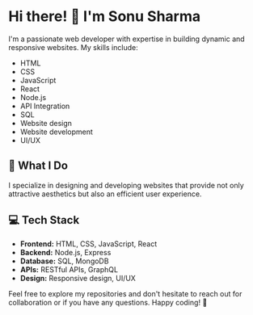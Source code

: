 # Hi there! 👋 I'm Sonu Sharma

I'm a passionate web developer with expertise in building dynamic and responsive websites. My skills include:

- HTML
- CSS
- JavaScript
- React
- Node.js
- API Integration
- SQL
- Website design
- Website development
- UI/UX

## 🚀 What I Do

I specialize in designing and developing websites that provide not only attractive aesthetics but also an efficient user experience.

## 💻 Tech Stack

- **Frontend:** HTML, CSS, JavaScript, React
- **Backend:** Node.js, Express
- **Database:** SQL, MongoDB
- **APIs:** RESTful APIs, GraphQL
- **Design:** Responsive design, UI/UX

Feel free to explore my repositories and don't hesitate to reach out for collaboration or if you have any questions. Happy coding! 🚀

